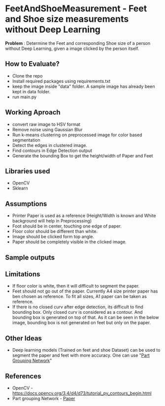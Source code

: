 # FeetAndShoeMeasurement - Feet and Shoe size measurements without Deep Learning
**Problem** : Determine the Feet and corresponding Shoe size of a person without Deep Learning, given a image clicked by the person itself. 

## How to Evaluate?
* Clone the repo
* Install required packages using requirements.txt
* keep the image inside "data" folder. A sample image has already been kept in data folder.
* run main.py

## Working Aproach
* convert raw image to HSV format
* Remove noise using Gaussian Blur
* Run k-means clustering on preprocessed image for color based segmentation
* Detect the edges in clustered image. 
* Find contours in Edge Detection output 
* Generate the bounding Box to get the height/width of Paper and Feet

## Libraries used
* OpenCV
* Sklearn

## Assumptions
* Printer Paper is used as a reference (Height/Width is known and White background will help in Preprocessing)
* Foot should be in center, touching one edge of paper.
* Floor color should be different than white. 
* Image should be clicked form top angle. 
* Paper should be completely visible in the clicked image. 

## Sample outputs


## Limitations
* If floor color is white, then it will difficult to segment the paper. 
* Feet should not go out of the paper. Currently A4 size printer paper has ben chosen as reference. To fit all sizes, A1 paper can be taken as reference.
* If there is no closed curv after edge detection, its difficult to find bounding box. Only closed curv is considered as a contour. And bounding box is generated on top of that. As it can be seen in the below image, bounding box is not generated on feet but only on the paper.  



## Other Ideas
* Deep learning models (Trained on feet and shoe Dataset) can be used to segment the paper and feet with more accuracy. One can use "[Part Grouping Network](https://arxiv.org/abs/1808.00157)" 


## References 
* OpenCV - https://docs.opencv.org/3.4/d4/d73/tutorial_py_contours_begin.html
* Part grouping Network - [Paper](https://arxiv.org/abs/1808.00157)
